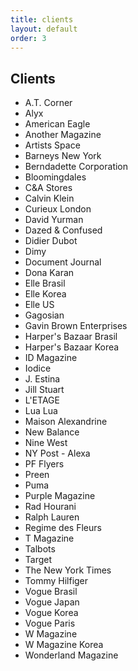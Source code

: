 ```yaml
---
title: clients
layout: default
order: 3
---
```


## Clients

* A.T. Corner
* Alyx
* American Eagle
* Another Magazine
* Artists Space
* Barneys New York
* Berndadette Corporation
* Bloomingdales
* C&A Stores
* Calvin Klein
* Curieux London
* David Yurman
* Dazed & Confused
* Didier Dubot
* Dimy
* Document Journal
* Dona Karan
* Elle Brasil
* Elle Korea
* Elle US
* Gagosian
* Gavin Brown Enterprises
* Harper's Bazaar Brasil
* Harper's Bazaar Korea
* ID Magazine
* Iodice
* J. Estina
* Jill Stuart
* L'ETAGE
* Lua Lua
* Maison Alexandrine
* New Balance
* Nine West
* NY Post - Alexa
* PF Flyers
* Preen
* Puma
* Purple Magazine
* Rad Hourani
* Ralph Lauren
* Regime des Fleurs
* T Magazine
* Talbots
* Target
* The New York Times
* Tommy Hilfiger
* Vogue Brasil
* Vogue Japan
* Vogue Korea
* Vogue Paris
* W Magazine
* W Magazine Korea
* Wonderland Magazine

